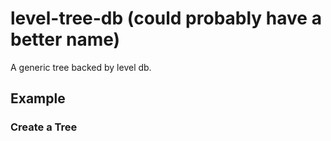 # level-tree-db (could probably have a better name)

A generic tree backed by level db.

## Example

### Create a Tree

